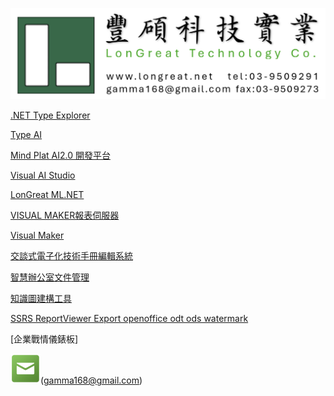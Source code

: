 ![Logo](LonGreatAll.png)

[.NET Type Explorer](https://github.com/Gamma168/dotNetTypeExplorer)

[Type AI](https://github.com/Gamma168/Resume/blob/main/PDFs/Type%20AI.pdf)

[Mind Plat AI2.0 開發平台](https://github.com/Gamma168/Resume/blob/main/PDFs/MindPlat.pdf)

[Visual AI Studio](https://github.com/Gamma168/Resume/blob/main/PDFs/AI%20Builder.pdf)

[LonGreat ML.NET](http://github.longreat.net)

[VISUAL MAKER報表伺服器](/PDFs/VISUAL%20MAKER報表伺服器.pdf)

[Visual Maker](/PDFs/VisualMaker15DM.pdf)

[交談式電子化技術手冊編輯系統](/PDFs/交談式電子化技術手冊編輯系統.pdf)

[智慧辦公室文件管理](/PDFs/智慧辦公室文件管理.pdf)

[知識圖建構工具](/PDFs/知識圖建構工具.pdf)

[SSRS ReportViewer Export openoffice odt ods watermark](https://github.com/Gamma168/ReportViewer)

[企業戰情儀錶板]

![Logo](email.png)(gamma168@gmail.com)

